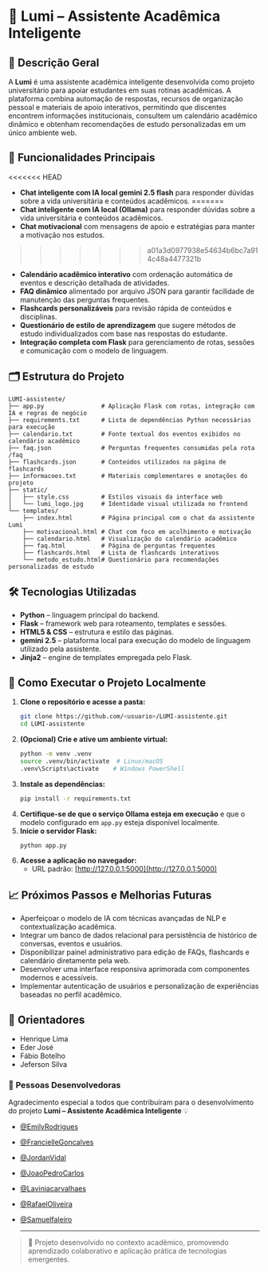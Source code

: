 # 🌟 Lumi – Assistente Acadêmica Inteligente

## 🧾 Descrição Geral
A **Lumi** é uma assistente acadêmica inteligente desenvolvida como projeto universitário para apoiar estudantes em suas rotinas acadêmicas. A plataforma combina automação de respostas, recursos de organização pessoal e materiais de apoio interativos, permitindo que discentes encontrem informações institucionais, consultem um calendário acadêmico dinâmico e obtenham recomendações de estudo personalizadas em um único ambiente web.

## 🤖 Funcionalidades Principais
<<<<<<< HEAD
- **Chat inteligente com IA local gemini 2.5 flash** para responder dúvidas sobre a vida universitária e conteúdos acadêmicos.
=======
- **Chat inteligente com IA local (Ollama)** para responder dúvidas sobre a vida universitária e conteúdos acadêmicos.
- **Chat motivacional** com mensagens de apoio e estratégias para manter a motivação nos estudos.
>>>>>>> a01a3d0977938e54634b6bc7a914c48a4477321b
- **Calendário acadêmico interativo** com ordenação automática de eventos e descrição detalhada de atividades.
- **FAQ dinâmico** alimentado por arquivo JSON para garantir facilidade de manutenção das perguntas frequentes.
- **Flashcards personalizáveis** para revisão rápida de conteúdos e disciplinas.
- **Questionário de estilo de aprendizagem** que sugere métodos de estudo individualizados com base nas respostas do estudante.
- **Integração completa com Flask** para gerenciamento de rotas, sessões e comunicação com o modelo de linguagem.

## 🗂️ Estrutura do Projeto
```text
LUMI-assistente/
├── app.py                # Aplicação Flask com rotas, integração com IA e regras de negócio
├── requirements.txt      # Lista de dependências Python necessárias para execução
├── calendario.txt        # Fonte textual dos eventos exibidos no calendário acadêmico
├── faq.json              # Perguntas frequentes consumidas pela rota /faq
├── flashcards.json       # Conteúdos utilizados na página de flashcards
├── informacoes.txt       # Materiais complementares e anotações do projeto
├── static/
│   ├── style.css         # Estilos visuais da interface web
│   └── lumi_logo.jpg     # Identidade visual utilizada no frontend
└── templates/
    ├── index.html        # Página principal com o chat da assistente Lumi
    ├── motivacional.html # Chat com foco em acolhimento e motivação
    ├── calendario.html   # Visualização do calendário acadêmico
    ├── faq.html          # Página de perguntas frequentes
    ├── flashcards.html   # Lista de flashcards interativos
    └── metodo_estudo.html# Questionário para recomendações personalizadas de estudo
```

## 🛠️ Tecnologias Utilizadas
- **Python** – linguagem principal do backend.
- **Flask** – framework web para roteamento, templates e sessões.
- **HTML5 & CSS** – estrutura e estilo das páginas.
- **gemini 2.5** – plataforma local para execução do modelo de linguagem utilizado pela assistente.
- **Jinja2** – engine de templates empregada pelo Flask.

## 🚀 Como Executar o Projeto Localmente
1. **Clone o repositório e acesse a pasta:**
   ```bash
   git clone https://github.com/<usuario>/LUMI-assistente.git
   cd LUMI-assistente
   ```
2. **(Opcional) Crie e ative um ambiente virtual:**
   ```bash
   python -m venv .venv
   source .venv/bin/activate  # Linux/macOS
   .venv\Scripts\activate    # Windows PowerShell
   ```
3. **Instale as dependências:**
   ```bash
   pip install -r requirements.txt
   ```
4. **Certifique-se de que o serviço Ollama esteja em execução** e que o modelo configurado em `app.py` esteja disponível localmente.
5. **Inicie o servidor Flask:**
   ```bash
   python app.py
   ```
6. **Acesse a aplicação no navegador:**
   - URL padrão: [http://127.0.0.1:5000](http://127.0.0.1:5000)

## 📈 Próximos Passos e Melhorias Futuras
- Aperfeiçoar o modelo de IA com técnicas avançadas de NLP e contextualização acadêmica.
- Integrar um banco de dados relacional para persistência de histórico de conversas, eventos e usuários.
- Disponibilizar painel administrativo para edição de FAQs, flashcards e calendário diretamente pela web.
- Desenvolver uma interface responsiva aprimorada com componentes modernos e acessíveis.
- Implementar autenticação de usuários e personalização de experiências baseadas no perfil acadêmico.

## **👥 Orientadores**

  - Henrique Lima
  - Eder José
  - Fábio Botelho 
  - Jeferson Silva

### 👥 **Pessoas Desenvolvedoras**

Agradecimento especial a todos que contribuíram para o desenvolvimento do projeto **Lumi – Assistente Acadêmica Inteligente** 💡  

- [@EmilyRodrigues](https://github.com/emilyndah)  
- [@FrancielleGoncalves](https://github.com/Francielle84)  
- [@JordanVidal](https://github.com/JordanVidall)  
- [@JoaoPedroCarlos](https://github.com/joaopcds77-max)  
- [@Laviniacarvalhaes](https://github.com/Laviniacarvalhaes)  
- [@RafaelOliveira](https://github.com/rafaeloliveira2902)  
- [@Samuelfaleiro](https://github.com/Samukreuviski)

  ---

> 🧩 Projeto desenvolvido no contexto acadêmico, promovendo aprendizado colaborativo e aplicação prática de tecnologias emergentes.





